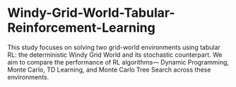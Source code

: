 # Windy-Grid-World-Tabular-Reinforcement-Learning

This study focuses on solving two grid-world environments using tabular RL: the deterministic Windy Grid World and its stochastic counterpart. We aim to compare the performance of RL algorithms— Dynamic Programming, Monte Carlo, TD Learning, and Monte Carlo Tree Search across these environments.

